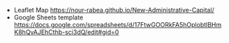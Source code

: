  - Leaflet Map https://nour-rabea.github.io/New-Administrative-Capital/
 - Google Sheets template https://docs.google.com/spreadsheets/d/17FtwGOORkFA5hOplobtlBHmK8hQvAJEhCthb-sci3dQ/edit#gid=0
